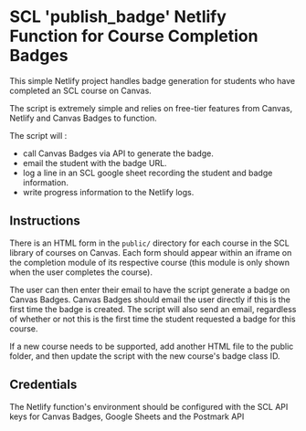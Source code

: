 # SCL 'publish_badge' Netlify Function for Course Completion Badges

This simple Netlify project handles badge generation for students who have completed an SCL course on Canvas.

The script is extremely simple and relies on free-tier features from Canvas, Netlify and Canvas Badges to function.

The script will :
- call Canvas Badges via API to generate the badge.
- email the student with the badge URL.
- log a line in an SCL google sheet recording the student and badge information.
- write progress information to the Netlify logs.

## Instructions

There is an HTML form in the `public/` directory for each course in the SCL library of courses on Canvas.
Each form should appear within an iframe on the completion module of its respective course (this module is only shown
when the user completes the course).

The user can then enter their email to have the script generate a badge on Canvas Badges. Canvas Badges should
 email the user directly if this is the first time the badge is created. The script will also send an email, regardless
 of whether or not this is the first time the student requested a badge for this course.

If a new course needs to be supported, add another HTML file to the public folder, and then update the script
with the new course's badge class ID.

## Credentials    
The Netlify function's environment should be configured with the SCL API keys for Canvas Badges, Google Sheets and the Postmark API